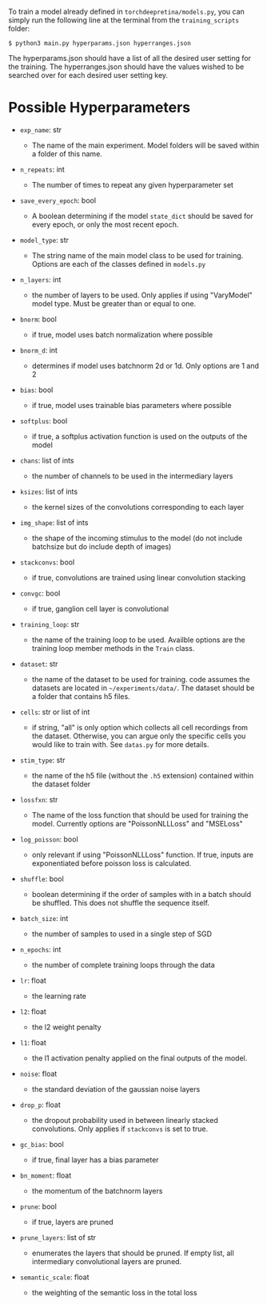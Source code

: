 To train a model already defined in `torchdeepretina/models.py`, you can simply run the following line at the terminal from the `training_scripts` folder:

    $ python3 main.py hyperparams.json hyperranges.json

The hyperparams.json should have a list of all the desired user setting for the training. The hyperranges.json should have the values wished to be searched over for each desired user setting key.

# Possible Hyperparameters
* `exp_name`: str
    * The name of the main experiment. Model folders will be saved within a folder of this name.
* `n_repeats`: int
    * The number of times to repeat any given hyperparameter set
* `save_every_epoch`: bool
    * A boolean determining if the model `state_dict` should be saved for every epoch, or only the most recent epoch.

* `model_type`: str
    * The string name of the main model class to be used for training. Options are each of the classes defined in `models.py`
* `n_layers`: int
    * the number of layers to be used. Only applies if using "VaryModel" model type. Must be greater than or equal to one.
* `bnorm`: bool
    * if true, model uses batch normalization where possible
* `bnorm_d`: int
    * determines if model uses batchnorm 2d or 1d. Only options are 1 and 2
* `bias`: bool
    * if true, model uses trainable bias parameters where possible
* `softplus`: bool
    * if true, a softplus activation function is used on the outputs of the model
* `chans`: list of ints
    * the number of channels to be used in the intermediary layers
* `ksizes`: list of ints
    * the kernel sizes of the convolutions corresponding to each layer
* `img_shape`: list of ints
    * the shape of the incoming stimulus to the model (do not include batchsize but do include depth of images)
* `stackconvs`: bool
    * if true, convolutions are trained using linear convolution stacking
* `convgc`: bool
    * if true, ganglion cell layer is convolutional

* `training_loop`: str
    * the name of the training loop to be used. Availble options are the training loop member methods in the `Train` class.
* `dataset`: str
    * the name of the dataset to be used for training. code assumes the datasets are located in `~/experiments/data/`. The dataset should be a folder that contains h5 files.
* `cells`: str or list of int
    * if string, "all" is only option which collects all cell recordings from the dataset. Otherwise, you can argue only the specific cells you would like to train with. See `datas.py` for more details.
* `stim_type`: str
    * the name of the h5 file (without the `.h5` extension) contained within the dataset folder
* `lossfxn`: str
    * The name of the loss function that should be used for training the model. Currently options are "PoissonNLLLoss" and "MSELoss"
* `log_poisson`: bool
    * only relevant if using "PoissonNLLLoss" function. If true, inputs are exponentiated before poisson loss is calculated.
* `shuffle`: bool
    * boolean determining if the order of samples with in a batch should be shuffled. This does not shuffle the sequence itself.

* `batch_size`: int
    * the number of samples to used in a single step of SGD
* `n_epochs`: int
    * the number of complete training loops through the data
* `lr`: float
    * the learning rate
* `l2`: float
    * the l2 weight penalty
* `l1`: float
    * the l1 activation penalty applied on the final outputs of the model.
* `noise`: float
    * the standard deviation of the gaussian noise layers
* `drop_p`: float
    * the dropout probability used in between linearly stacked convolutions. Only applies if `stackconvs` is set to true.
* `gc_bias`: bool
    * if true, final layer has a bias parameter
* `bn_moment`: float
    * the momentum of the batchnorm layers

* `prune`: bool
    * if true, layers are pruned
* `prune_layers`: list of str
    * enumerates the layers that should be pruned. If empty list, all intermediary convolutional layers are pruned.

* `semantic_scale`: float
    * the weighting of the semantic loss in the total loss

